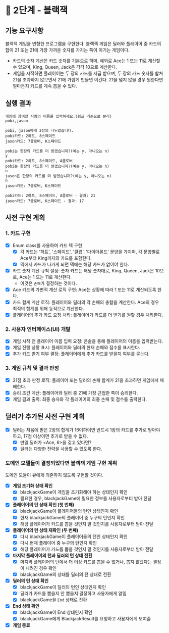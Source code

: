 # 🚀 2단계 - 블랙잭

## 기능 요구사항

블랙잭 게임을 변형한 프로그램을 구현한다. 블랙잭 게임은 딜러와 플레이어 중 카드의 합이 21 또는 21에 가장 가까운 숫자를 가지는 쪽이 이기는 게임이다.

- 카드의 숫자 계산은 카드 숫자를 기본으로 하며, 예외로 Ace는 1 또는 11로 계산할 수 있으며, King, Queen, Jack은 각각 10으로 계산한다.
- 게임을 시작하면 플레이어는 두 장의 카드를 지급 받으며, 두 장의 카드 숫자를 합쳐 21을 초과하지 않으면서 21에 가깝게 만들면 이긴다. 21을 넘지 않을 경우 원한다면 얼마든지 카드를 계속 뽑을 수 있다.

## 실행 결과

```
게임에 참여할 사람의 이름을 입력하세요.(쉼표 기준으로 분리)
pobi,jason

pobi, jason에게 2장의 나누었습니다.
pobi카드: 2하트, 8스페이드
jason카드: 7클로버, K스페이드

pobi는 한장의 카드를 더 받겠습니까?(예는 y, 아니오는 n)
y
pobi카드: 2하트, 8스페이드, A클로버
pobi는 한장의 카드를 더 받겠습니까?(예는 y, 아니오는 n)
n
jason은 한장의 카드를 더 받겠습니까?(예는 y, 아니오는 n)
n
jason카드: 7클로버, K스페이드

pobi카드: 2하트, 8스페이드, A클로버 - 결과: 21
jason카드: 7클로버, K스페이드 - 결과: 17
```

## 사전 구현 계획

### 1. 카드 구현

- [x] Enum class를 사용하여 카드 덱 구현
  - [x] 각 카드는 '하트', '스페이드', '클럽', '다이아몬드' 문양을 가지며, 각 문양별로 Ace부터 King까지의 카드를 포함한다.
  - [x] 덱에서 카드가 나가게 되면 덱에는 해당 카드가 없어야 한다.
- [x] 카드 숫자 계산 규칙 설정: 숫자 카드는 해당 숫자대로, King, Queen, Jack은 10으로, Ace는 1 또는 11로 계산한다.
  - 이것은 `손패`가 결정하는 것이다.
- [x] Ace 카드의 가변적 계산 로직 구현: Ace는 상황에 따라 1 또는 11로 계산되도록 한다.
- [x] 카드 합계 계산 로직: 플레이어와 딜러의 각 손패의 총합을 계산한다. Ace의 경우 최적의 합계를 위해 동적으로 계산한다.
- [x] 플레이어의 추가 카드 요청 처리: 플레이어가 카드를 더 받기를 원할 경우 처리한다.

[//]: # (- [ ] 플레이어와 딜러의 초기 카드 할당: 게임 시작 시 플레이어와 딜러에게 각각 2장의 카드를 무작위로 할당한다.)

### 2. 사용자 인터페이스(UI) 개발

- [x] 게임 시작 전 플레이어 이름 입력 요청: 콘솔을 통해 플레이어의 이름을 입력받는다.
- [x] 게임 진행 상황 표시: 플레이어와 딜러의 현재 손패와 점수를 표시한다.
- [x] 추가 카드 받기 여부 결정: 플레이어에게 추가 카드를 받을지 여부를 묻는다.

### 3. 게임 규칙 및 결과 판정

- [x] 21점 초과 판정 로직: 플레이어 또는 딜러의 손패 합계가 21을 초과하면 게임에서 패배한다.
- [x] 승리 조건 계산: 플레이어와 딜러 중 21에 가장 근접한 쪽이 승리한다.
- [x] 게임 결과 출력: 최종 승자와 각 플레이어의 최종 손패 및 점수를 출력한다.

## 딜러가 추가된 사전 구현 계획

- [x] 딜러는 처음에 받은 2장의 합계가 16이하이면 반드시 1장의 카드를 추가로 받아야 하고, 17점 이상이면 추가로 받을 수 없다.
  - [x] 만일 딜러가 <Ace, 6>을 갖고 있다면?
  - [x] 딜러는 다양한 전략을 사용할 수 있도록 한다.

### 도메인 모델들이 결정되었다면 블랙잭 게임 구현 계획
도메인 모듈이 뷰에게 의존하지 않도록 구현할 것이다.

- [x] **게임 초기화 상태 확인**
  - [x] blackjackGame이 게임을 초기화해야 하는 상태인지 확인
  - [x] 필요한 경우, blackjackGame에 필요한 정보를 사용자로부터 받아 전달

- [x] **플레이어의 턴 상태 확인 (첫 번째)**
  - [x] blackjackGame이 플레이어들의 턴인 상태인지 확인
  - [x] 현재 blackjackGame의 플레이어 중 누구의 턴인지 확인
  - [x] 해당 플레이어가 카드를 뽑을 것인지 말 것인지를 사용자로부터 받아 전달

- [x] **플레이어의 턴 상태 재확인 (두 번째)**
  - [x] 다시 blackjackGame이 플레이어들의 턴인 상태인지 확인
  - [x] 다시 현재 플레이어 중 누구의 턴인지 확인
  - [x] 해당 플레이어가 카드를 뽑을 것인지 말 것인지를 사용자로부터 받아 전달

- [x] **마지막 플레이어의 턴과 딜러의 턴 상태 전환**
  - [x] 마지막 플레이어의 턴에서 더 이상 카드를 뽑을 수 없거나, 뽑지 않겠다는 결정이 내려진 경우 확인
  - [x] blackjackGame의 상태를 딜러의 턴 상태로 전환

- [x] **딜러의 턴 상태 확인**
  - [x] blackjackGame이 딜러의 턴인 상태인지 확인
  - [x] 딜러가 카드를 뽑을지 안 뽑을지 결정하고 사용자에게 알림
  - [x] blackjackGame을 `End` 상태로 전환

- [x] **End 상태 확인**
  - [x] blackjackGame이 End 상태인지 확인
  - [x] blackjackGame에게 BlackjackResult를 요청하고 사용자에게 보여줌

- [x] **게임 종료**
